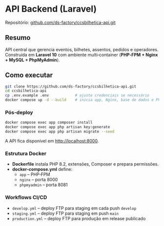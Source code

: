 # API Backend (Laravel)

Repositório: [github.com/ds-factory/ccsbilhetica-api.git](https://github.com/ds-factory/ccsbilhetica-api.git)

## Resumo

API central que gerencia eventos, bilhetes, assentos, pedidos e operadores. Construída em **Laravel 10** com ambiente multi‑container (**PHP‑FPM + Nginx + MySQL + PhpMyAdmin**).

## Como executar

```bash
git clone https://github.com/ds-factory/ccsbilhetica-api.git
cd ccsbilhetica-api
cp .env.example .env            # ajuste credenciais se necessário
docker compose up -d --build    # inicia app, Nginx, base de dados e PhpMyAdmin
```

### Pós‑deploy

```bash
docker compose exec app composer install
docker compose exec app php artisan key:generate
docker compose exec app php artisan migrate --seed
```

A API fica disponível em [http://localhost:8000](http://localhost:8000).

### Estrutura Docker

* **Dockerfile** instala PHP 8.2, extensões, Composer e prepara permissões.
* **docker-compose.yml** define:
  * `app` – PHP‑FPM
  * `nginx` – porta 8000
  * `phpmyadmin` – porta 8081

### Workflows CI/CD

* `develop.yml` – deploy FTP para staging em cada push `develop`
* `staging.yml` – deploy FTP para staging em push `main`
* `production.yml` – deploy FTP para produção em release publicado